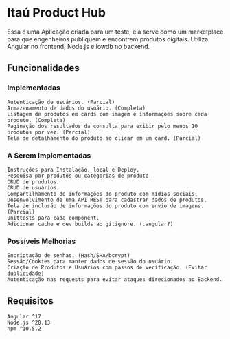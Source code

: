 # Itaú Product Hub
Essa é uma Aplicação criada para um teste, ela serve como um marketplace para que engenheiros publiquem e encontrem produtos digitais. Utiliza Angular no frontend, Node.js e lowdb no backend.

## Funcionalidades 

### Implementadas

    Autenticação de usuários. (Parcial)
    Armazenamento de dados do usuário. (Completa)
    Listagem de produtos em cards com imagem e informações sobre cada produto. (Completa)
    Paginação dos resultados da consulta para exibir pelo menos 10 produtos por vez. (Parcial)
    Tela de detalhamento do produto ao clicar em um card. (Parcial)

### A Serem Implementadas

    Instruções para Instalação, local e Deploy.
    Pesquisa por produtos ou categorias de produto.
	CRUD de produtos.
	CRUD de usuários.
    Compartilhamento de informações do produto com mídias sociais.
    Desenvolvimento de uma API REST para cadastrar dados de produtos.
    Tela de inclusão de informações do produto com envio de imagens. (Parcial)
	Unittests para cada component.
    Adicionar cache e dev builds ao gitignore. (.angular?)

### Possíveis Melhorias

    Encriptação de senhas. (Hash/SHA/bcrypt)
    Sessão/Cookies para manter dados de sessão do usuário.
    Criação de Produtos e Usuários com passos de verificação. (Evitar duplicidade)
    Autenticação nas requests para evitar ataques direcionados ao Backend.


## Requisitos

    Angular ^17
    Node.js ^20.13
    npm ^10.5.2
